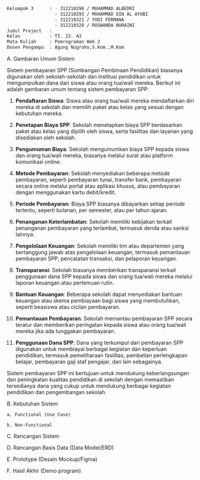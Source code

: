 ```bash
Kelompok 3      : - 312210290 / MUHAMMAD ALBEDRI
                  - 312210293 / MUHAMMAD DIN AL AYUBI
                  - 312210321 / YUDI FERMANA
                  - 312210328 / ROSWANDA NURAINI
Judul Project   : 
Kelas           : TI. 22. A3
Mata Kuliah     : Pemrograman Web 2
Dosen Pengampu  : Agung Nugroho,S.Kom.,M.Kom
```

A. Gambaran Umum Sistem

Sistem pembayaran SPP (Sumbangan Pembinaan Pendidikan) biasanya digunakan oleh sekolah-sekolah dan institusi pendidikan untuk mengumpulkan dana dari siswa atau orang tua/wali mereka. Berikut ini adalah gambaran umum tentang sistem pembayaran SPP:

1. **Pendaftaran Siswa**: Siswa atau orang tua/wali mereka mendaftarkan diri mereka di sekolah dan memilih paket atau kelas yang sesuai dengan kebutuhan mereka.

2. **Penetapan Biaya SPP**: Sekolah menetapkan biaya SPP berdasarkan paket atau kelas yang dipilih oleh siswa, serta fasilitas dan layanan yang disediakan oleh sekolah.

3. **Pengumuman Biaya**: Sekolah mengumumkan biaya SPP kepada siswa dan orang tua/wali mereka, biasanya melalui surat atau platform komunikasi online.

4. **Metode Pembayaran**: Sekolah menyediakan beberapa metode pembayaran, seperti pembayaran tunai, transfer bank, pembayaran secara online melalui portal atau aplikasi khusus, atau pembayaran dengan menggunakan kartu debit/kredit.

5. **Periode Pembayaran**: Biaya SPP biasanya dibayarkan setiap periode tertentu, seperti bulanan, per semester, atau per tahun ajaran.

6. **Penanganan Keterlambatan**: Sekolah memiliki kebijakan terkait penanganan pembayaran yang terlambat, termasuk denda atau sanksi lainnya.

7. **Pengelolaan Keuangan**: Sekolah memiliki tim atau departemen yang bertanggung jawab atas pengelolaan keuangan, termasuk pemantauan pembayaran SPP, pencatatan transaksi, dan pelaporan keuangan.

8. **Transparansi**: Sekolah biasanya memberikan transparansi terkait penggunaan dana SPP kepada siswa dan orang tua/wali mereka melalui laporan keuangan atau pertemuan rutin.

9. **Bantuan Keuangan**: Beberapa sekolah dapat menyediakan bantuan keuangan atau skema pembiayaan bagi siswa yang membutuhkan, seperti beasiswa atau cicilan pembayaran.

10. **Pemantauan Pembayaran**: Sekolah memantau pembayaran SPP secara teratur dan memberikan peringatan kepada siswa atau orang tua/wali mereka jika ada tunggakan pembayaran.

11. **Penggunaan Dana SPP**: Dana yang terkumpul dari pembayaran SPP digunakan untuk membiayai berbagai kegiatan dan keperluan pendidikan, termasuk pemeliharaan fasilitas, pembelian perlengkapan belajar, pembayaran gaji staf pengajar, dan lain sebagainya.

Sistem pembayaran SPP ini bertujuan untuk mendukung keberlangsungan dan peningkatan kualitas pendidikan di sekolah dengan memastikan tersedianya dana yang cukup untuk mendukung berbagai kegiatan pendidikan dan pengembangan sekolah.

B. Kebutuhan Sistem

    a. Functional (Use Case)
    
    b. Non-Functional
    
C. Rancangan Sistem

D. Rancangan Basis Data (Data Model/ERD)

E. Prototype (Desain Mockup/Figma)

F. Hasil Akhir (Demo program)
